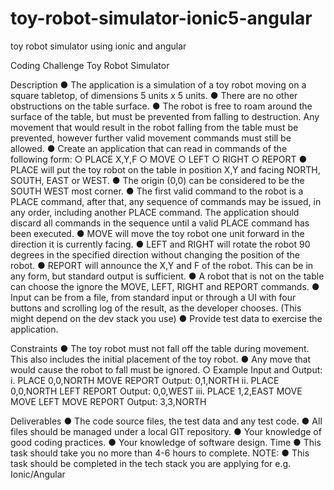 # toy-robot-simulator-ionic5-angular
toy robot simulator using ionic and angular


Coding Challenge
Toy Robot Simulator

Description
● The application is a simulation of a toy robot moving on a square tabletop, of
dimensions 5 units x 5 units.
● There are no other obstructions on the table surface.
● The robot is free to roam around the surface of the table, but must be prevented from
falling to destruction. Any movement that would result in the robot falling from the
table must be prevented, however further valid movement commands must still be
allowed.
● Create an application that can read in commands of the following form:
○ PLACE X,Y,F
○ MOVE
○ LEFT
○ RIGHT
○ REPORT
● PLACE will put the toy robot on the table in position X,Y and facing NORTH, SOUTH,
EAST or WEST.
● The origin (0,0) can be considered to be the SOUTH WEST most corner.
● The first valid command to the robot is a PLACE command, after that, any sequence
of commands may be issued, in any order, including another PLACE command. The
application should discard all commands in the sequence until a valid PLACE
command has been executed.
● MOVE will move the toy robot one unit forward in the direction it is currently facing.
● LEFT and RIGHT will rotate the robot 90 degrees in the specified direction without
changing the position of the robot.
● REPORT will announce the X,Y and F of the robot. This can be in any form, but
standard output is sufficient.
● A robot that is not on the table can choose the ignore the MOVE, LEFT, RIGHT and
REPORT commands.
● Input can be from a file, from standard input or through a UI with four buttons and
scrolling log of the result, as the developer chooses. (This might depend on the dev
stack you use)
● Provide test data to exercise the application.

Constraints
● The toy robot must not fall off the table during movement. This also includes the
initial placement of the toy robot.
● Any move that would cause the robot to fall must be ignored.
○ Example Input and Output:
i. PLACE 0,0,NORTH
MOVE
REPORT
Output: 0,1,NORTH
ii. PLACE 0,0,NORTH
LEFT
REPORT
Output: 0,0,WEST
iii. PLACE 1,2,EAST
MOVE
MOVE
LEFT
MOVE
REPORT
Output: 3,3,NORTH

Deliverables
● The code source files, the test data and any test code.
● All files should be managed under a local GIT repository.
● Your knowledge of good coding practices.
● Your knowledge of software design.
Time
● This task should take you no more than 4-6 hours to complete.
NOTE:
● This task should be completed in the tech stack you are applying for e.g.
Ionic/Angular